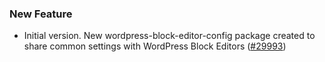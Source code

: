 <!-- Learn how to maintain this file at https://github.com/WordPress/gutenberg/tree/HEAD/packages#maintaining-changelogs. -->

### New Feature

- Initial version. New wordpress-block-editor-config package created to share common settings with WordPress Block Editors ([#29993](https://github.com/WordPress/gutenberg/pull/29993))
